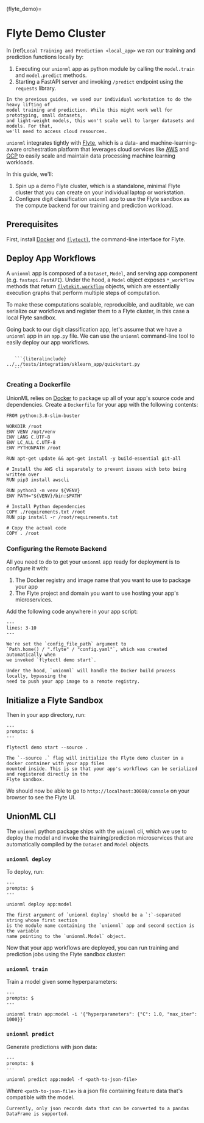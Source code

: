 (flyte_demo)=

# Flyte Demo Cluster

In {ref}`Local Training and Prediction <local_app>` we ran our training and prediction
functions locally by:

1. Executing our `unionml` app as python module by calling the `model.train` and
   `model.predict` methods.
2. Starting a FastAPI server and invoking `/predict` endpoint using
   the `requests` library.

```{note}
In the previous guides, we used our individual workstation to do the heavy lifting of
model training and prediction. While this might work well for prototyping, small datasets,
and light-weight models, this won't scale well to larger datasets and models. For that,
we'll need to access cloud resources.
```

`unionml` integrates tightly with [Flyte](https://docs.flyte.org/en/latest/), which is
a data- and machine-learning-aware orchestration platform that leverages cloud services like
[AWS](https://aws.amazon.com/) and [GCP](https://cloud.google.com/) to easily scale and
maintain data processing machine learning workloads.

In this guide, we'll:

1. Spin up a demo Flyte cluster, which is a standalone, minimal Flyte cluster that you can
   create on your individual laptop or workstation.
2. Configure digit classification `unionml` app to use the Flyte sandbox as the compute
   backend for our training and prediction workload.

## Prerequisites

First, install [Docker](https://docs.docker.com/get-docker/) and
[`flytectl`](https://docs.flyte.org/projects/flytectl/en/latest/index.html#installation),
the command-line interface for Flyte.


## Deploy App Workflows

A `unionml` app is composed of a `Dataset`, `Model`, and serving app component
(e.g. `fastapi.FastAPI`). Under the hood, a `Model` object exposes
`*_workflow` methods that return [`flytekit.workflow`](https://docs.flyte.org/projects/flytekit/en/latest/generated/flytekit.workflow.html#flytekit.workflow) objects, which are essentially
execution graphs that perform multiple steps of computation.

To make these computations scalable, reproducible, and auditable, we can serialize
our workflows and register them to a Flyte cluster, in this case a local Flyte sandbox.

Going back to our digit classification app, let's assume that we have a `unionml`
app in an `app.py` file. We can use the `unionml` command-line tool to easily deploy
our app workflows.

````{dropdown} See app source

   ```{literalinclude} ../../tests/integration/sklearn_app/quickstart.py
   ```

````
### Creating a Dockerfile

UnionML relies on [Docker](https://www.docker.com/) to package up all of your app's
source code and dependencies. Create a `Dockerfile` for your app with the following
contents:

```{code-block} docker
FROM python:3.8-slim-buster

WORKDIR /root
ENV VENV /opt/venv
ENV LANG C.UTF-8
ENV LC_ALL C.UTF-8
ENV PYTHONPATH /root

RUN apt-get update && apt-get install -y build-essential git-all

# Install the AWS cli separately to prevent issues with boto being written over
RUN pip3 install awscli

RUN python3 -m venv ${VENV}
ENV PATH="${VENV}/bin:$PATH"

# Install Python dependencies
COPY ./requirements.txt /root
RUN pip install -r /root/requirements.txt

# Copy the actual code
COPY . /root
```

### Configuring the Remote Backend

All you need to do to get your `unionml` app ready for deployment is to configure it with:

1. The Docker registry and image name that you want to use to package your app
2. The Flyte project and domain you want to use hosting your app's microservices.

Add the following code anywhere in your app script:

```{literalinclude} ../../tests/integration/sklearn_app/remote_config.py
---
lines: 3-10
---
```

```{important}
We're set the `config_file_path` argument to
`Path.home() / ".flyte" / "config.yaml"`, which was created automatically when
we invoked `flytectl demo start`.

Under the hood, `unionml` will handle the Docker build process locally, bypassing the
need to push your app image to a remote registry.
```

## Initialize a Flyte Sandbox

Then in your app directory, run:

```{prompt} bash
---
prompts: $
---

flytectl demo start --source .
```

```{note}
The `--source .` flag will initialize the Flyte demo cluster in a docker container with your app files
mounted inside. This is so that your app's workflows can be serialized and registered directly in the
Flyte sandbox.
```

We should now be able to go to `http://localhost:30080/console` on your browser to see the Flyte UI.

## UnionML CLI

The `unionml` python package ships with the `unionml` cli, which we use to deploy the model and
invoke the training/prediction microservices that are automatically compiled by the `Dataset` and
`Model` objects.

### `unionml deploy`

To deploy, run:

```{prompt} bash
---
prompts: $
---

unionml deploy app:model
```

```{note}
The first argument of `unionml deploy` should be a `:`-separated string whose first section
is the module name containing the `unionml` app and second section is the variable
name pointing to the `unionml.Model` object.
```

Now that your app workflows are deployed, you can run training and prediction jobs using
the Flyte sandbox cluster:

### `unionml train`

Train a model given some hyperparameters:

```{prompt} bash
---
prompts: $
---

unionml train app:model -i '{"hyperparameters": {"C": 1.0, "max_iter": 1000}}'
```

### `unionml predict`

Generate predictions with json data:

```{prompt} bash
---
prompts: $
---

unionml predict app:model -f <path-to-json-file>
```

Where `<path-to-json-file>` is a json file containing feature data that's compatible with the model.

```{note}
Currently, only json records data that can be converted to a pandas DataFrame is supported.
```
